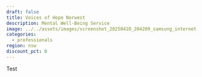 ```yaml
---
draft: false
title: Voices of Hope Norwest
description: Mental Well-Being Service
image: ../../assets/images/screenshot_20250410_204209_samsung_internet.jpg
categories:
  - professionals
region: nsw
discount_pct: 0
---
```

Test
